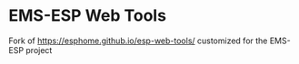 # EMS-ESP Web Tools

Fork of <https://esphome.github.io/esp-web-tools/> customized for the EMS-ESP project
